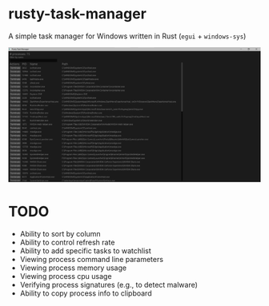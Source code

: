 # rusty-task-manager
A simple task manager for Windows written in Rust (`egui` + `windows-sys`)

![screenshot](screenshot.png)


# TODO
- Ability to sort by column
- Ability to control refresh rate
- Ability to add specific tasks to watchlist
- Viewing process command line parameters
- Viewing process memory usage
- Viewing process cpu usage
- Verifying process signatures (e.g., to detect malware)
- Ability to copy process info to clipboard
